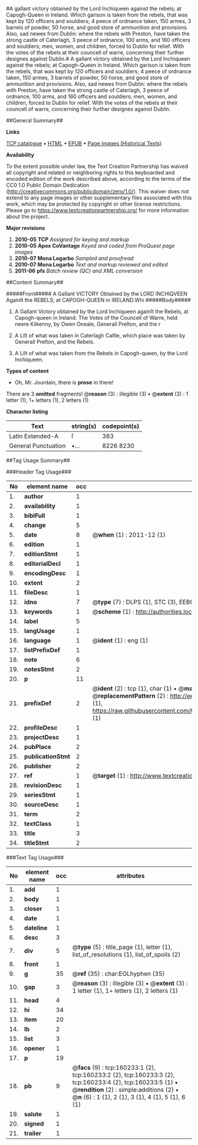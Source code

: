 #A gallant victory obtained by the Lord Inchiqueen against the rebels; at Capogh-Queen in Ireland. Which garison is taken from the rebels, that was kept by 120 officers and souldiers; 4 peece of ordnance taken, 150 armes, 3 barrels of powder, 50 horse, and good store of ammunition and provisions. Also, sad newes from Dublin: where the rebels with Preston, have taken the strong castle of Caterlagh, 3 peece of ordnance, 100 arms, and 160 officers and souldiers; men, women, and children, forced to Dublin for relief. With the votes of the rebels at their councell of warre, concerning their further designes against Dublin.#
A gallant victory obtained by the Lord Inchiqueen against the rebels; at Capogh-Queen in Ireland. Which garison is taken from the rebels, that was kept by 120 officers and souldiers; 4 peece of ordnance taken, 150 armes, 3 barrels of powder, 50 horse, and good store of ammunition and provisions. Also, sad newes from Dublin: where the rebels with Preston, have taken the strong castle of Caterlagh, 3 peece of ordnance, 100 arms, and 160 officers and souldiers; men, women, and children, forced to Dublin for relief. With the votes of the rebels at their councell of warre, concerning their further designes against Dublin.

##General Summary##

**Links**

[TCP catalogue](http://www.ota.ox.ac.uk/tcp/)  • 
[HTML](http://tei.it.ox.ac.uk/tcp/Texts-HTML/free/A89/A89255.html)  • 
[EPUB](http://tei.it.ox.ac.uk/tcp/Texts-EPUB/free/A89/A89255.epub) • 
[Page images (Historical Texts)](https://historicaltexts.jisc.ac.uk/eebo-99861999e)

**Availability**

To the extent possible under law, the Text Creation Partnership has waived all copyright and related or neighboring rights to this keyboarded and encoded edition of the work described above, according to the terms of the CC0 1.0 Public Domain Dedication (http://creativecommons.org/publicdomain/zero/1.0/). This waiver does not extend to any page images or other supplementary files associated with this work, which may be protected by copyright or other license restrictions. Please go to https://www.textcreationpartnership.org/ for more information about the project.

**Major revisions**

1. __2010-05__ __TCP__ *Assigned for keying and markup*
1. __2010-05__ __Apex CoVantage__ *Keyed and coded from ProQuest page images*
1. __2010-07__ __Mona Logarbo__ *Sampled and proofread*
1. __2010-07__ __Mona Logarbo__ *Text and markup reviewed and edited*
1. __2011-06__ __pfs__ *Batch review (QC) and XML conversion*

##Content Summary##

#####Front#####
A Gallant VICTORY Obtained by the LORD INCHIQVEEN Againſt the REBELS; at CAPOGH-QUEEN in IRELAND.Whi
#####Body#####

1. A Gallant Victory obtained by the Lord Inchiqueen againſt the Rebels, at Capogh-queen in Ireland.
The Votes of the Councell of Warre, held neere Kilkenny, by Owen Oneale, Generall Preſton, and the r
1. A Liſt of what was taken in Caterlagh Caſtle, which place was taken by Generall Preſton, and the Rebels.

1. A Liſt of what was taken from the Rebels in Capogh-queen, by the Lord Inchiqueen.

**Types of content**

  * Oh, Mr. Jourdain, there is **prose** in there!

There are 3 **omitted** fragments! 
 @__reason__ (3) : illegible (3)  •  @__extent__ (3) : 1 letter (1), 1+ letters (1), 2 letters (1)

**Character listing**


|Text|string(s)|codepoint(s)|
|---|---|---|
|Latin Extended-A|ſ|383|
|General Punctuation|•…|8226 8230|

##Tag Usage Summary##

###Header Tag Usage###

|No|element name|occ|attributes|
|---|---|---|---|
|1.|__author__|1||
|2.|__availability__|1||
|3.|__biblFull__|1||
|4.|__change__|5||
|5.|__date__|8| @__when__ (1) : 2011-12 (1)|
|6.|__edition__|1||
|7.|__editionStmt__|1||
|8.|__editorialDecl__|1||
|9.|__encodingDesc__|1||
|10.|__extent__|2||
|11.|__fileDesc__|1||
|12.|__idno__|7| @__type__ (7) : DLPS (1), STC (3), EEBO-CITATION (1), PROQUEST (1), VID (1)|
|13.|__keywords__|1| @__scheme__ (1) : http://authorities.loc.gov/ (1)|
|14.|__label__|5||
|15.|__langUsage__|1||
|16.|__language__|1| @__ident__ (1) : eng (1)|
|17.|__listPrefixDef__|1||
|18.|__note__|6||
|19.|__notesStmt__|2||
|20.|__p__|11||
|21.|__prefixDef__|2| @__ident__ (2) : tcp (1), char (1)  •  @__matchPattern__ (2) : ([0-9\-]+):([0-9IVX]+) (1), (.+) (1)  •  @__replacementPattern__ (2) : http://eebo.chadwyck.com/downloadtiff?vid=$1&page=$2 (1), https://raw.githubusercontent.com/textcreationpartnership/Texts/master/tcpchars.xml#$1 (1)|
|22.|__profileDesc__|1||
|23.|__projectDesc__|1||
|24.|__pubPlace__|2||
|25.|__publicationStmt__|2||
|26.|__publisher__|2||
|27.|__ref__|1| @__target__ (1) : http://www.textcreationpartnership.org/docs/. (1)|
|28.|__revisionDesc__|1||
|29.|__seriesStmt__|1||
|30.|__sourceDesc__|1||
|31.|__term__|2||
|32.|__textClass__|1||
|33.|__title__|3||
|34.|__titleStmt__|2||


###Text Tag Usage###

|No|element name|occ|attributes|
|---|---|---|---|
|1.|__add__|1||
|2.|__body__|1||
|3.|__closer__|1||
|4.|__date__|1||
|5.|__dateline__|1||
|6.|__desc__|3||
|7.|__div__|5| @__type__ (5) : title_page (1), letter (1), list_of_resolutions (1), list_of_spoils (2)|
|8.|__front__|1||
|9.|__g__|35| @__ref__ (35) : char:EOLhyphen (35)|
|10.|__gap__|3| @__reason__ (3) : illegible (3)  •  @__extent__ (3) : 1 letter (1), 1+ letters (1), 2 letters (1)|
|11.|__head__|4||
|12.|__hi__|34||
|13.|__item__|20||
|14.|__lb__|2||
|15.|__list__|3||
|16.|__opener__|1||
|17.|__p__|19||
|18.|__pb__|9| @__facs__ (9) : tcp:160233:1 (2), tcp:160233:2 (2), tcp:160233:3 (2), tcp:160233:4 (2), tcp:160233:5 (1)  •  @__rendition__ (2) : simple:additions (2)  •  @__n__ (6) : 1 (1), 2 (1), 3 (1), 4 (1), 5 (1), 6 (1)|
|19.|__salute__|1||
|20.|__signed__|1||
|21.|__trailer__|1||
